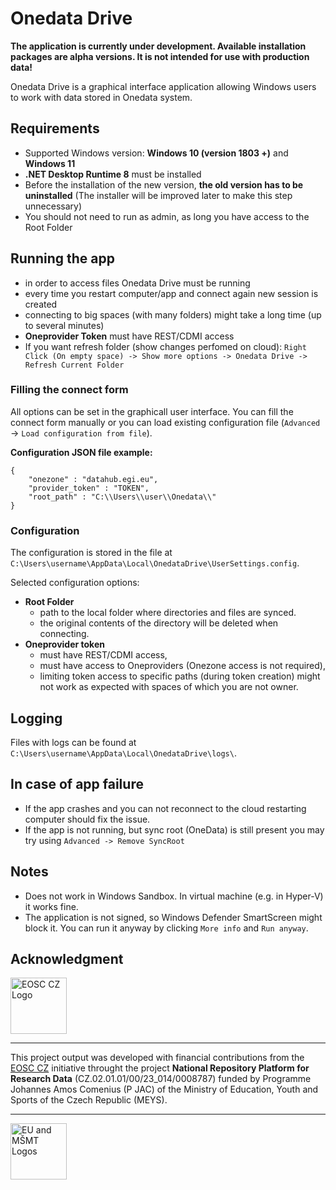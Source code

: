# Onedata Drive

**The application is currently under development. Available installation packages are alpha versions. It is not intended for use with production data!**

Onedata Drive is a graphical interface application allowing Windows users to work with data stored in Onedata system. 

## Requirements
- Supported Windows version: **Windows 10 (version 1803 +)** and **Windows 11**
- **.NET Desktop Runtime 8** must be installed
- Before the installation of the new version, **the old version has to be uninstalled**  (The installer will be improved later to make this step unnecessary)
- You should not need to run as admin, as long you have access to the Root Folder

## Running the app
- in order to access files Onedata Drive must be running
- every time you restart computer/app and connect again new session is created
- connecting to big spaces (with many folders) might take a long time (up to several minutes)
- **Oneprovider Token** must have REST/CDMI access
- If you want refresh folder (show changes perfomed on cloud): `Right Click (On empty space) -> Show more options -> Onedata Drive -> Refresh Current Folder`

### Filling the connect form
All options can be set in the graphicall user interface. You can fill the connect form manually or you can load existing configuration file (`Advanced` -> `Load configuration from file`). 

**Configuration JSON file example:**
```
{
    "onezone" : "datahub.egi.eu",
    "provider_token" : "TOKEN",
    "root_path" : "C:\\Users\\user\\Onedata\\"
}
```

### Configuration
 The configuration is stored in the file at `C:\Users\username\AppData\Local\OnedataDrive\UserSettings.config`. 

Selected configuration options:

- **Root Folder**
    - path to the local folder where directories and files are synced.
    - the original contents of the directory will be deleted when connecting.
- **Oneprovider token**
    - must have REST/CDMI access,
    - must have access to Oneproviders (Onezone access is not required),
    - limiting token access to specific paths (during token creation) might not work as expected with spaces of which you are not owner.

## Logging
Files with logs can be found at `C:\Users\username\AppData\Local\OnedataDrive\logs\`. 

## In case of app failure
- If the app crashes and you can not reconnect to the cloud restarting computer should fix the issue.
- If the app is not running, but sync root (OneData) is still present you may try using `Advanced -> Remove SyncRoot`

## Notes
- Does not work in Windows Sandbox. In virtual machine (e.g. in Hyper-V) it works fine.
- The application is not signed, so Windows Defender SmartScreen might block it. You can run it anyway by clicking `More info` and `Run anyway`.

## Acknowledgment
<p align="left">
  <img src="https://webcentrum.muni.cz/media/3831863/seda_eosc.png" alt="EOSC CZ Logo" height="90">
</p>

---
This project output was developed with financial contributions from the [EOSC CZ](https://www.eosc.cz/projekty/narodni-podpora-pro-eosc) initiative throught the project **National Repository Platform for Research Data** (CZ.02.01.01/00/23_014/0008787) funded by Programme Johannes Amos Comenius (P JAC) of the Ministry of Education, Youth and Sports of the Czech Republic (MEYS).

---

<p align="left">
  <img src="https://webcentrum.muni.cz/media/3832168/seda_eu-msmt_eng.png" alt="EU and MŠMT Logos" height="90">
</p>
